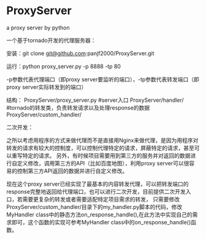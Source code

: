 # ProxyServer
a proxy server by python

一个基于tornado开发的代理服务器：

安装：git clone git@github.com:panjf2000/ProxyServer.git

运行：python proxy_server.py -p 8888 -tp 80

-p参数代表代理端口（即proxy server要监听的端口），-tp参数代表转发端口（即proxy server实际转发到的端口）

结构：
ProxyServer/proxy_server.py        #server入口
ProxyServer/handler/               #tornado的转发类，负责转发请求以及处理response的数据
ProxyServer/custom_handler/        

二次开发：

之所以考虑用程序的方式来做代理而不是直接用Nginx来做代理，是因为用程序对转发的请求有较大的控制度，可以控制代理特定的请求，屏蔽特定的请求，甚至可以重写特定的请求。
另外，有时候项目需要用到第三方的服务并对返回的数据进行自定义修改，调用第三方的API（比如百度地图），利用proxy server可以很容易的控制第三方API返回的数据并进行自定义修改。

现在这个proxy server已经实现了最基本的内容转发代理，可以把转发端口的response完整地返回给代理端口，也可以进行二次开发，目前提供二次开发入口，若需要更复杂的转发或者需要适配特定项目需求的转发，
只需要修改ProxyServer/custom_handler/目录下的my_handler.py脚本的代码，修改MyHandler class中的静态方法on_response_handle(),在此方法中实现自己的需求即可，这个函数的实现可参考MyHandler class中的on_response_handle()函数。


